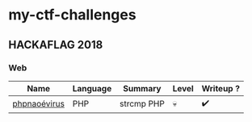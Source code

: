 # my-ctf-challenges

## HACKAFLAG 2018


### Web
Name | Language | Summary | Level | Writeup ?
--- | --- | --- | --- | --- |
[phpnaoévirus]() | PHP | strcmp PHP | 💀 | ✔️
